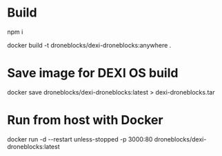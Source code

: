 # Build

npm i

docker build -t droneblocks/dexi-droneblocks:anywhere .

# Save image for DEXI OS build

docker save droneblocks/dexi-droneblocks:latest > dexi-droneblocks.tar

# Run from host with Docker

docker run -d --restart unless-stopped -p 3000:80 droneblocks/dexi-droneblocks:latest